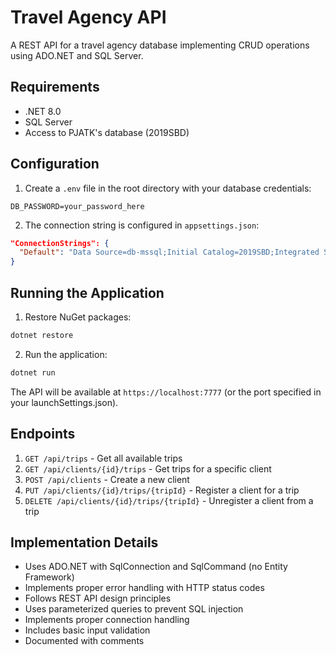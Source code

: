 # Travel Agency API

A REST API for a travel agency database implementing CRUD operations using ADO.NET and SQL Server.

## Requirements

- .NET 8.0
- SQL Server
- Access to PJATK's database (2019SBD)

## Configuration

1. Create a `.env` file in the root directory with your database credentials:
```
DB_PASSWORD=your_password_here
```

2. The connection string is configured in `appsettings.json`:
```json
"ConnectionStrings": {
  "Default": "Data Source=db-mssql;Initial Catalog=2019SBD;Integrated Security=True;Trust Server Certificate=True"
}
```

## Running the Application

1. Restore NuGet packages:
```bash
dotnet restore
```

2. Run the application:
```bash
dotnet run
```

The API will be available at `https://localhost:7777` (or the port specified in your launchSettings.json).

## Endpoints

1. `GET /api/trips` - Get all available trips
2. `GET /api/clients/{id}/trips` - Get trips for a specific client
3. `POST /api/clients` - Create a new client
4. `PUT /api/clients/{id}/trips/{tripId}` - Register a client for a trip
5. `DELETE /api/clients/{id}/trips/{tripId}` - Unregister a client from a trip

## Implementation Details

- Uses ADO.NET with SqlConnection and SqlCommand (no Entity Framework)
- Implements proper error handling with HTTP status codes
- Follows REST API design principles
- Uses parameterized queries to prevent SQL injection
- Implements proper connection handling
- Includes basic input validation
- Documented with comments
